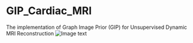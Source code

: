 # GIP_Cardiac_MRI
The implementation of Graph Image Prior (GIP) for Unsupervised Dynamic MRI Reconstruction
![Image text](https://raw.github.com/lizs17/GIP_Cardiac_MRI/master/yourprojectName/img-folder/test.jpg)
